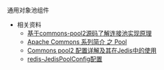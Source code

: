 

通用对象池组件



- 相关资料
  - [基于commons-pool2源码了解连接池实现原理](https://blog.csdn.net/majinggogogo/article/details/81155543)
  - [Apache Commons 系列简介 之 Pool](https://www.cnblogs.com/shangxiaofei/p/6233001.html)
  - [Commons pool2 配置详解及其在Jedis中的使用](https://www.jianshu.com/p/8a41cf049d33)
  - [redis-JedisPoolConfig配置](https://www.cnblogs.com/jklk/p/7095067.html)

